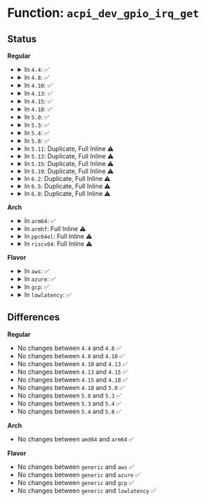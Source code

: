 # Function: <code>acpi_dev_gpio_irq_get</code>

## Status
<b>Regular</b>
<ul>
<li>
<details>
<summary>In <code>4.4</code>: ✅</summary>

```c
int acpi_dev_gpio_irq_get(struct acpi_device *adev, int index);
```

**Collision:** Unique Global

**Inline:** No

**Transformation:** False

**Instances:**

```
In drivers/gpio/gpiolib-acpi.c (ffffffff814293f0)
Location: drivers/gpio/gpiolib-acpi.c:595
Inline: False
Direct callers:
  - drivers/i2c/i2c-core.c:i2c_device_probe
```
**Symbols:**

```
ffffffff814293f0-ffffffff81429487: acpi_dev_gpio_irq_get (STB_GLOBAL)
```
</details>
</li>
<li>
<details>
<summary>In <code>4.8</code>: ✅</summary>

```c
int acpi_dev_gpio_irq_get(struct acpi_device *adev, int index);
```

**Collision:** Unique Global

**Inline:** No

**Transformation:** False

**Instances:**

```
In drivers/gpio/gpiolib-acpi.c (ffffffff81474770)
Location: drivers/gpio/gpiolib-acpi.c:601
Inline: False
Direct callers:
  - drivers/i2c/i2c-core.c:i2c_device_probe
```
**Symbols:**

```
ffffffff81474770-ffffffff81474845: acpi_dev_gpio_irq_get (STB_GLOBAL)
```
</details>
</li>
<li>
<details>
<summary>In <code>4.10</code>: ✅</summary>

```c
int acpi_dev_gpio_irq_get(struct acpi_device *adev, int index);
```

**Collision:** Unique Global

**Inline:** No

**Transformation:** False

**Instances:**

```
In drivers/gpio/gpiolib-acpi.c (ffffffff814962a0)
Location: drivers/gpio/gpiolib-acpi.c:653
Inline: False
Direct callers:
  - drivers/i2c/i2c-core.c:i2c_device_probe
```
**Symbols:**

```
ffffffff814962a0-ffffffff81496379: acpi_dev_gpio_irq_get (STB_GLOBAL)
```
</details>
</li>
<li>
<details>
<summary>In <code>4.13</code>: ✅</summary>

```c
int acpi_dev_gpio_irq_get(struct acpi_device *adev, int index);
```

**Collision:** Unique Global

**Inline:** No

**Transformation:** False

**Instances:**

```
In drivers/gpio/gpiolib-acpi.c (ffffffff8149fe30)
Location: drivers/gpio/gpiolib-acpi.c:768
Inline: False
Direct callers:
  - drivers/pnp/pnpacpi/rsparser.c:pnpacpi_allocated_resource
```
**Symbols:**

```
ffffffff8149fe30-ffffffff8149ff6c: acpi_dev_gpio_irq_get (STB_GLOBAL)
```
</details>
</li>
<li>
<details>
<summary>In <code>4.15</code>: ✅</summary>

```c
int acpi_dev_gpio_irq_get(struct acpi_device *adev, int index);
```

**Collision:** Unique Global

**Inline:** No

**Transformation:** False

**Instances:**

```
In drivers/gpio/gpiolib-acpi.c (ffffffff814de8d0)
Location: drivers/gpio/gpiolib-acpi.c:707
Inline: False
Direct callers:
  - drivers/pnp/pnpacpi/rsparser.c:pnpacpi_allocated_resource
```
**Symbols:**

```
ffffffff814de8d0-ffffffff814dea0c: acpi_dev_gpio_irq_get (STB_GLOBAL)
```
</details>
</li>
<li>
<details>
<summary>In <code>4.18</code>: ✅</summary>

```c
int acpi_dev_gpio_irq_get(struct acpi_device *adev, int index);
```

**Collision:** Unique Global

**Inline:** No

**Transformation:** False

**Instances:**

```
In drivers/gpio/gpiolib-acpi.c (ffffffff8150dbb0)
Location: drivers/gpio/gpiolib-acpi.c:762
Inline: False
Direct callers:
  - drivers/pnp/pnpacpi/rsparser.c:pnpacpi_allocated_resource
  - drivers/i2c/i2c-core-base.c:i2c_device_probe
```
**Symbols:**

```
ffffffff8150dbb0-ffffffff8150dcea: acpi_dev_gpio_irq_get (STB_GLOBAL)
```
</details>
</li>
<li>
<details>
<summary>In <code>5.0</code>: ✅</summary>

```c
int acpi_dev_gpio_irq_get(struct acpi_device *adev, int index);
```

**Collision:** Unique Global

**Inline:** No

**Transformation:** False

**Instances:**

```
In drivers/gpio/gpiolib-acpi.c (ffffffff815238b0)
Location: drivers/gpio/gpiolib-acpi.c:792
Inline: False
Direct callers:
  - drivers/pnp/pnpacpi/rsparser.c:pnpacpi_allocated_resource
  - drivers/i2c/i2c-core-base.c:i2c_device_probe
```
**Symbols:**

```
ffffffff815238b0-ffffffff815239ea: acpi_dev_gpio_irq_get (STB_GLOBAL)
```
</details>
</li>
<li>
<details>
<summary>In <code>5.3</code>: ✅</summary>

```c
int acpi_dev_gpio_irq_get(struct acpi_device *adev, int index);
```

**Collision:** Unique Global

**Inline:** No

**Transformation:** False

**Instances:**

```
In drivers/gpio/gpiolib-acpi.c (ffffffff81551d70)
Location: drivers/gpio/gpiolib-acpi.c:840
Inline: False
Direct callers:
  - drivers/pnp/pnpacpi/rsparser.c:pnpacpi_allocated_resource
  - drivers/base/platform.c:platform_get_irq
  - drivers/spi/spi.c:acpi_register_spi_device
  - drivers/i2c/i2c-core-acpi.c:i2c_acpi_get_irq
```
**Symbols:**

```
ffffffff81551d70-ffffffff81551eb2: acpi_dev_gpio_irq_get (STB_GLOBAL)
```
</details>
</li>
<li>
<details>
<summary>In <code>5.4</code>: ✅</summary>

```c
int acpi_dev_gpio_irq_get(struct acpi_device *adev, int index);
```

**Collision:** Unique Global

**Inline:** No

**Transformation:** False

**Instances:**

```
In drivers/gpio/gpiolib-acpi.c (ffffffff815733f0)
Location: drivers/gpio/gpiolib-acpi.c:920
Inline: False
Direct callers:
  - drivers/pnp/pnpacpi/rsparser.c:pnpacpi_allocated_resource
  - drivers/base/platform.c:__platform_get_irq
  - drivers/spi/spi.c:acpi_register_spi_device
  - drivers/i2c/i2c-core-acpi.c:i2c_acpi_get_irq
```
**Symbols:**

```
ffffffff815733f0-ffffffff81573532: acpi_dev_gpio_irq_get (STB_GLOBAL)
```
</details>
</li>
<li>
<details>
<summary>In <code>5.8</code>: ✅</summary>

```c
int acpi_dev_gpio_irq_get(struct acpi_device *adev, int index);
```

**Collision:** Unique Global

**Inline:** No

**Transformation:** False

**Instances:**

```
In drivers/gpio/gpiolib-acpi.c (ffffffff81617290)
Location: drivers/gpio/gpiolib-acpi.c:927
Inline: False
Direct callers:
  - drivers/acpi/ec.c:ec_install_handlers
  - drivers/pnp/pnpacpi/rsparser.c:pnpacpi_allocated_resource
  - drivers/base/platform.c:platform_get_irq_optional
  - drivers/spi/spi.c:acpi_register_spi_device
  - drivers/i2c/i2c-core-acpi.c:i2c_acpi_get_irq
```
**Symbols:**

```
ffffffff81617290-ffffffff816173d2: acpi_dev_gpio_irq_get (STB_GLOBAL)
```
</details>
</li>
<li>
<details>
<summary>In <code>5.11</code>: Duplicate, Full Inline ⚠️</summary>

**Collision:** Static Duplication

**Inline:** Full

**Transformation:** False

**Instances:**

```
In drivers/acpi/ec.c (ffffffff816aee86)
Location: include/linux/acpi.h:1096
Inline: True
Inline callers:
  - drivers/acpi/ec.c:ec_install_handlers
```
```
In drivers/pnp/pnpacpi/rsparser.c (ffffffff81716b46)
Location: include/linux/acpi.h:1096
Inline: True
Inline callers:
  - drivers/pnp/pnpacpi/rsparser.c:pnpacpi_allocated_resource
```
```
In drivers/base/platform.c (ffffffff817d17cf)
Location: include/linux/acpi.h:1096
Inline: True
Inline callers:
  - drivers/base/platform.c:platform_get_irq_optional
```
```
In drivers/spi/spi.c (ffffffff8188a3bd)
Location: include/linux/acpi.h:1096
Inline: True
Inline callers:
  - drivers/spi/spi.c:acpi_register_spi_device
```
```
In drivers/i2c/i2c-core-acpi.c (ffffffff8194c927)
Location: include/linux/acpi.h:1096
Inline: True
Inline callers:
  - drivers/i2c/i2c-core-acpi.c:i2c_acpi_get_irq
```
</details>
</li>
<li>
<details>
<summary>In <code>5.13</code>: Duplicate, Full Inline ⚠️</summary>

**Collision:** Static Duplication

**Inline:** Full

**Transformation:** False

**Instances:**

```
In drivers/acpi/ec.c (ffffffff81691496)
Location: include/linux/acpi.h:1113
Inline: True
Inline callers:
  - drivers/acpi/ec.c:ec_install_handlers
```
```
In drivers/pnp/pnpacpi/rsparser.c (ffffffff816f7de6)
Location: include/linux/acpi.h:1113
Inline: True
Inline callers:
  - drivers/pnp/pnpacpi/rsparser.c:pnpacpi_allocated_resource
```
```
In drivers/base/platform.c (ffffffff817b51ff)
Location: include/linux/acpi.h:1113
Inline: True
Inline callers:
  - drivers/base/platform.c:platform_get_irq_optional
```
```
In drivers/spi/spi.c (ffffffff8186cd9a)
Location: include/linux/acpi.h:1113
Inline: True
Inline callers:
  - drivers/spi/spi.c:acpi_register_spi_device
```
```
In drivers/i2c/i2c-core-acpi.c (ffffffff81930499)
Location: include/linux/acpi.h:1113
Inline: True
Inline callers:
  - drivers/i2c/i2c-core-acpi.c:i2c_acpi_get_irq
```
</details>
</li>
<li>
<details>
<summary>In <code>5.15</code>: Duplicate, Full Inline ⚠️</summary>

**Collision:** Static Duplication

**Inline:** Full

**Transformation:** False

**Instances:**

```
In drivers/acpi/ec.c (ffffffff81706f24)
Location: include/linux/acpi.h:1145
Inline: True
Inline callers:
  - drivers/acpi/ec.c:ec_install_handlers
```
```
In drivers/pnp/pnpacpi/rsparser.c (ffffffff81772586)
Location: include/linux/acpi.h:1145
Inline: True
Inline callers:
  - drivers/pnp/pnpacpi/rsparser.c:pnpacpi_allocated_resource
```
```
In drivers/base/platform.c (ffffffff8183e4ef)
Location: include/linux/acpi.h:1145
Inline: True
Inline callers:
  - drivers/base/platform.c:platform_get_irq_optional
```
```
In drivers/spi/spi.c (ffffffff818fcc4a)
Location: include/linux/acpi.h:1145
Inline: True
Inline callers:
  - drivers/spi/spi.c:acpi_register_spi_device
```
```
In drivers/i2c/i2c-core-acpi.c (ffffffff819d3779)
Location: include/linux/acpi.h:1145
Inline: True
Inline callers:
  - drivers/i2c/i2c-core-acpi.c:i2c_acpi_get_irq
```
</details>
</li>
<li>
<details>
<summary>In <code>5.19</code>: Duplicate, Full Inline ⚠️</summary>

**Collision:** Static Duplication

**Inline:** Full

**Transformation:** False

**Instances:**

```
In drivers/acpi/ec.c (ffffffff8183500f)
Location: include/linux/acpi.h:1216
Inline: True
Inline callers:
  - drivers/acpi/ec.c:ec_install_handlers
```
```
In drivers/pnp/pnpacpi/rsparser.c (ffffffff818a7cd9)
Location: include/linux/acpi.h:1216
Inline: True
Inline callers:
  - drivers/pnp/pnpacpi/rsparser.c:pnpacpi_allocated_resource
```
```
In drivers/base/platform.c (ffffffff819813ce)
Location: include/linux/acpi.h:1216
Inline: True
Inline callers:
  - drivers/base/platform.c:platform_get_irq_optional
```
```
In drivers/spi/spi.c (ffffffff81a4e229)
Location: include/linux/acpi.h:1216
Inline: True
Inline callers:
  - drivers/spi/spi.c:acpi_register_spi_device
```
```
In drivers/i2c/i2c-core-acpi.c (ffffffff81b35e8e)
Location: include/linux/acpi.h:1216
Inline: True
Inline callers:
  - drivers/i2c/i2c-core-acpi.c:i2c_acpi_get_irq
```
</details>
</li>
<li>
<details>
<summary>In <code>6.2</code>: Duplicate, Full Inline ⚠️</summary>

**Collision:** Static Duplication

**Inline:** Full

**Transformation:** False

**Instances:**

```
In drivers/acpi/ec.c (ffffffff8196915d)
Location: include/linux/acpi.h:1249
Inline: True
Inline callers:
  - drivers/acpi/ec.c:ec_install_handlers
```
```
In drivers/pnp/pnpacpi/rsparser.c (ffffffff819f20f5)
Location: include/linux/acpi.h:1249
Inline: True
Inline callers:
  - drivers/pnp/pnpacpi/rsparser.c:pnpacpi_allocated_resource
```
```
In drivers/base/platform.c (ffffffff81aeef1e)
Location: include/linux/acpi.h:1249
Inline: True
Inline callers:
  - drivers/base/platform.c:platform_get_irq_optional
```
```
In drivers/spi/spi.c (ffffffff81bd87af)
Location: include/linux/acpi.h:1249
Inline: True
Inline callers:
  - drivers/spi/spi.c:acpi_register_spi_device
```
</details>
</li>
<li>
<details>
<summary>In <code>6.5</code>: Duplicate, Full Inline ⚠️</summary>

**Collision:** Static Duplication

**Inline:** Full

**Transformation:** False

**Instances:**

```
In drivers/acpi/ec.c (ffffffff819af745)
Location: include/linux/acpi.h:1269
Inline: True
Inline callers:
  - drivers/acpi/ec.c:ec_install_handlers
```
```
In drivers/pnp/pnpacpi/rsparser.c (ffffffff81a3a76e)
Location: include/linux/acpi.h:1269
Inline: True
Inline callers:
  - drivers/pnp/pnpacpi/rsparser.c:pnpacpi_allocated_resource
```
```
In drivers/base/platform.c (ffffffff81b3d30e)
Location: include/linux/acpi.h:1269
Inline: True
Inline callers:
  - drivers/base/platform.c:platform_get_irq_optional
```
```
In drivers/spi/spi.c (ffffffff81c2f19e)
Location: include/linux/acpi.h:1269
Inline: True
Inline callers:
  - drivers/spi/spi.c:acpi_register_spi_device
```
</details>
</li>
<li>
<details>
<summary>In <code>6.8</code>: Duplicate, Full Inline ⚠️</summary>

**Collision:** Static Duplication

**Inline:** Full

**Transformation:** False

**Instances:**

```
In drivers/acpi/ec.c (ffffffff819f9bf5)
Location: include/linux/acpi.h:1267
Inline: True
Inline callers:
  - drivers/acpi/ec.c:ec_install_handlers
```
```
In drivers/pnp/pnpacpi/rsparser.c (ffffffff81a8602e)
Location: include/linux/acpi.h:1267
Inline: True
Inline callers:
  - drivers/pnp/pnpacpi/rsparser.c:pnpacpi_allocated_resource
```
```
In drivers/base/platform.c (ffffffff81b94e4d)
Location: include/linux/acpi.h:1267
Inline: True
Inline callers:
  - drivers/base/platform.c:platform_get_irq_optional
```
```
In drivers/spi/spi.c (ffffffff81ce1e15)
Location: include/linux/acpi.h:1267
Inline: True
Inline callers:
  - drivers/spi/spi.c:acpi_register_spi_device
```
</details>
</li>
</ul>
<b>Arch</b>
<ul>
<li>
<details>
<summary>In <code>arm64</code>: ✅</summary>

```c
int acpi_dev_gpio_irq_get(struct acpi_device *adev, int index);
```

**Collision:** Unique Global

**Inline:** No

**Transformation:** False

**Instances:**

```
In drivers/gpio/gpiolib-acpi.c (ffff8000106cb2e0)
Location: drivers/gpio/gpiolib-acpi.c:920
Inline: False
Direct callers:
  - drivers/pnp/pnpacpi/rsparser.c:pnpacpi_allocated_resource
  - drivers/spi/spi.c:acpi_register_spi_device
  - drivers/i2c/i2c-core-acpi.c:i2c_acpi_get_irq
```
**Symbols:**

```
ffff8000106cb2e0-ffff8000106cb440: acpi_dev_gpio_irq_get (STB_GLOBAL)
```
</details>
</li>
<li>
<details>
<summary>In <code>armhf</code>: Full Inline ⚠️</summary>

**Collision:** Unique Static

**Inline:** Full

**Transformation:** False

**Instances:**

```
In drivers/base/platform.c (0)
Location: include/linux/acpi.h:1017
Inline: True
```
</details>
</li>
<li>
<details>
<summary>In <code>ppc64el</code>: Full Inline ⚠️</summary>

**Collision:** Unique Static

**Inline:** Full

**Transformation:** False

**Instances:**

```
In drivers/base/platform.c (0)
Location: include/linux/acpi.h:1017
Inline: True
```
</details>
</li>
<li>
<details>
<summary>In <code>riscv64</code>: Full Inline ⚠️</summary>

**Collision:** Unique Static

**Inline:** Full

**Transformation:** False

**Instances:**

```
In drivers/base/platform.c (0)
Location: include/linux/acpi.h:1017
Inline: True
```
</details>
</li>
</ul>
<b>Flavor</b>
<ul>
<li>
<details>
<summary>In <code>aws</code>: ✅</summary>

```c
int acpi_dev_gpio_irq_get(struct acpi_device *adev, int index);
```

**Collision:** Unique Global

**Inline:** No

**Transformation:** False

**Instances:**

```
In drivers/gpio/gpiolib-acpi.c (ffffffff81568bb0)
Location: drivers/gpio/gpiolib-acpi.c:920
Inline: False
Direct callers:
  - drivers/pnp/pnpacpi/rsparser.c:pnpacpi_allocated_resource
  - drivers/base/platform.c:__platform_get_irq
  - drivers/spi/spi.c:acpi_register_spi_device
```
**Symbols:**

```
ffffffff81568bb0-ffffffff81568cf2: acpi_dev_gpio_irq_get (STB_GLOBAL)
```
</details>
</li>
<li>
<details>
<summary>In <code>azure</code>: ✅</summary>

```c
int acpi_dev_gpio_irq_get(struct acpi_device *adev, int index);
```

**Collision:** Unique Global

**Inline:** No

**Transformation:** False

**Instances:**

```
In drivers/gpio/gpiolib-acpi.c (ffffffff81559a00)
Location: drivers/gpio/gpiolib-acpi.c:920
Inline: False
Direct callers:
  - drivers/pnp/pnpacpi/rsparser.c:pnpacpi_allocated_resource
  - drivers/base/platform.c:__platform_get_irq
  - drivers/spi/spi.c:acpi_register_spi_device
```
**Symbols:**

```
ffffffff81559a00-ffffffff81559b42: acpi_dev_gpio_irq_get (STB_GLOBAL)
```
</details>
</li>
<li>
<details>
<summary>In <code>gcp</code>: ✅</summary>

```c
int acpi_dev_gpio_irq_get(struct acpi_device *adev, int index);
```

**Collision:** Unique Global

**Inline:** No

**Transformation:** False

**Instances:**

```
In drivers/gpio/gpiolib-acpi.c (ffffffff81567720)
Location: drivers/gpio/gpiolib-acpi.c:920
Inline: False
Direct callers:
  - drivers/pnp/pnpacpi/rsparser.c:pnpacpi_allocated_resource
  - drivers/base/platform.c:__platform_get_irq
  - drivers/spi/spi.c:acpi_register_spi_device
  - drivers/i2c/i2c-core-acpi.c:i2c_acpi_get_irq
```
**Symbols:**

```
ffffffff81567720-ffffffff81567862: acpi_dev_gpio_irq_get (STB_GLOBAL)
```
</details>
</li>
<li>
<details>
<summary>In <code>lowlatency</code>: ✅</summary>

```c
int acpi_dev_gpio_irq_get(struct acpi_device *adev, int index);
```

**Collision:** Unique Global

**Inline:** No

**Transformation:** False

**Instances:**

```
In drivers/gpio/gpiolib-acpi.c (ffffffff81581640)
Location: drivers/gpio/gpiolib-acpi.c:920
Inline: False
Direct callers:
  - drivers/pnp/pnpacpi/rsparser.c:pnpacpi_allocated_resource
  - drivers/base/platform.c:__platform_get_irq
  - drivers/spi/spi.c:acpi_register_spi_device
  - drivers/i2c/i2c-core-acpi.c:i2c_acpi_get_irq
```
**Symbols:**

```
ffffffff81581640-ffffffff81581782: acpi_dev_gpio_irq_get (STB_GLOBAL)
```
</details>
</li>
</ul>

## Differences
<b>Regular</b>
<ul>
<li>
No changes between <code>4.4</code> and <code>4.8</code> ✅
</li>
<li>
No changes between <code>4.8</code> and <code>4.10</code> ✅
</li>
<li>
No changes between <code>4.10</code> and <code>4.13</code> ✅
</li>
<li>
No changes between <code>4.13</code> and <code>4.15</code> ✅
</li>
<li>
No changes between <code>4.15</code> and <code>4.18</code> ✅
</li>
<li>
No changes between <code>4.18</code> and <code>5.0</code> ✅
</li>
<li>
No changes between <code>5.0</code> and <code>5.3</code> ✅
</li>
<li>
No changes between <code>5.3</code> and <code>5.4</code> ✅
</li>
<li>
No changes between <code>5.4</code> and <code>5.8</code> ✅
</li>
</ul>
<b>Arch</b>
<ul>
<li>
No changes between <code>amd64</code> and <code>arm64</code> ✅
</li>
</ul>
<b>Flavor</b>
<ul>
<li>
No changes between <code>generic</code> and <code>aws</code> ✅
</li>
<li>
No changes between <code>generic</code> and <code>azure</code> ✅
</li>
<li>
No changes between <code>generic</code> and <code>gcp</code> ✅
</li>
<li>
No changes between <code>generic</code> and <code>lowlatency</code> ✅
</li>
</ul>

